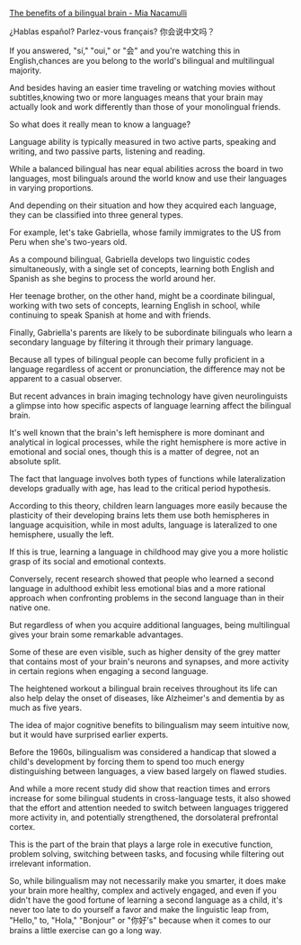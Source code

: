 [The benefits of a bilingual brain - Mia Nacamulli](https://www.youtube.com/watch?v=MMmOLN5zBLY)

¿Hablas español? Parlez-vous français? 
你会说中文吗？

If you answered, "sí," "oui," or "会"
and you're watching this in English,chances are you belong to the world's
bilingual and multilingual majority.

And besides having an easier time traveling or watching movies without subtitles,knowing two or more languages means that your brain may actually look and work differently than those of your monolingual friends.

So what does it really mean to know a language?

Language ability is typically measured in two active parts, speaking and writing, and two passive parts, listening and reading.

While a balanced bilingual has near equal abilities across the board in two languages, most bilinguals around the world know and use their languages in varying proportions.

And depending on their situation and how they acquired each language, they can be classified into
three general types.

For example, let's take Gabriella, whose family immigrates to the US from Peru when she's two-years old.

As a compound bilingual, Gabriella develops two linguistic codes simultaneously, with a single set of concepts, learning both English and Spanish as she begins to process the world around her.

Her teenage brother, on the other hand, might be a coordinate bilingual, working with two sets of concepts, learning English in school, while continuing to speak Spanish at home and with friends.

Finally, Gabriella's parents are likely to be subordinate bilinguals who learn a secondary language by filtering it through their primary language.

Because all types of bilingual people can become fully proficient in a language regardless of accent or pronunciation, the difference may not be apparent to a casual observer.

But recent advances in brain imaging technology have given neurolinguists a glimpse into how specific aspects of language learning affect the bilingual brain.

It's well known that the brain's left hemisphere is more dominant and analytical in logical processes, while the right hemisphere is more active in emotional and social ones, though this is a matter of degree, not an absolute split.

The fact that language involves both types of functions while lateralization develops gradually with age, has lead to the critical period hypothesis.

According to this theory, children learn languages more easily because the plasticity of their developing brains lets them use both hemispheres in language acquisition, while in most adults, language is lateralized to one hemisphere, usually the left.

If this is true, learning a language in childhood may give you a more holistic grasp of its social and emotional contexts.

Conversely, recent research showed that people who learned a second language in adulthood exhibit less emotional bias and a more rational approach when confronting problems in the second language than in their native one.

But regardless of when you acquire additional languages, being multilingual gives your brain
some remarkable advantages.

Some of these are even visible, such as higher density of the grey matter that contains most of your brain's neurons and synapses, and more activity in certain regions when engaging a second language.

The heightened workout a bilingual brain receives throughout its life can also help delay the onset of diseases, like Alzheimer's and dementia by as much as five years.

The idea of major cognitive benefits to bilingualism may seem intuitive now, but it would have surprised earlier experts.

Before the 1960s, bilingualism was considered a handicap that slowed a child's development by forcing them to spend too much energy distinguishing between languages, a view based largely on flawed studies.

And while a more recent study did show that reaction times and errors increase for some bilingual students in cross-language tests, it also showed that the effort and attention needed 
to switch between languages triggered more activity in, and potentially strengthened, the dorsolateral prefrontal cortex.

This is the part of the brain that plays a large role in executive function, problem solving,
switching between tasks, and focusing while filtering out irrelevant information.

So, while bilingualism may not necessarily make you smarter, it does make your brain more healthy, complex and actively engaged, and even if you didn't have the good fortune of learning a second language as a child, it's never too late to do yourself a favor and make the linguistic 
leap from, "Hello," to, "Hola," "Bonjour" or "你好’s" because when it comes to our brains a little exercise can go a long way.


